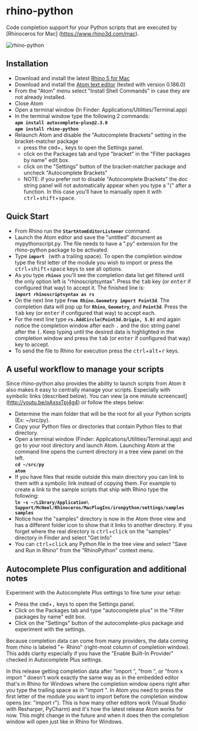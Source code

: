 # rhino-python

Code completion support for your Python scripts that are executed by [Rhinoceros for Mac] (https://www.rhino3d.com/mac).

![rhino-python](https://raw.githubusercontent.com/mcneel/rhino-python/master/docs/main.gif)  

## Installation

  - Download and install the latest [Rhino 5 for Mac][2]
  - Download and install the [Atom text editor][1] (tested with version 0.186.0)
  - From the "Atom" menu select "Install Shell Commands" in case they are not already installed.
  - Close Atom
  - Open a terminal window (In Finder: Applications/Utilities/Terminal.app)
  - In the terminal window type the following 2 commands:  
    **```apm install autocomplete-plus@2.3.0```**  
    **```apm install rhino-python```**
  - Relaunch Atom and disable the "Autocomplete Brackets" setting in the bracket-matcher package
    - press the <kbd>cmd</kbd>+<kbd>,</kbd> keys to open the Settings panel.
    - click on the Packages tab and type "bracket" in the "Filter packages by name" edit box.
    - click on the "Settings" button of the bracket-matcher package and uncheck "Autocomplete Brackets"
    - NOTE: if you prefer not to disable "Autocomplete Brackets" the doc string panel will not automatically appear when you type a "(" after a function.  In this case you'll have to manually open it with <kbd>ctrl</kbd>+<kbd>shift</kbd>+<kbd>space</kbd>.

## Quick Start

  - From Rhino run the **```StartAtomEditorListener```** command.
  - Launch the Atom editor and save the "untitled" document as mypythonscript.py.  The file needs to have a ".py" extension for the rhino-python package to be activated.
  - Type **```import ```** (with a trailing space).  To open the completion window type the first letter of the module you wish to import or press the <kbd>ctrl</kbd>+<kbd>shift</kbd>+<kbd>space</kbd> keys to see all options.
  - As you type **```rhinos```** you'll see the completion data list get filtered until the only option left is "rhinoscriptsyntax".  Press the <kbd>tab</kbd> key (or <kbd>enter</kbd> if configured that way) to accept it.  The finished line is:  
  **```import rhinoscriptsyntax as rs```**
  - On the next line type **```from Rhino.Geometry import Point3d```**.  The completion data will pop up for **```Rhino```**, **```Geometry```**, and **```Point3d```**.  Press the <kbd>tab</kbd> key (or <kbd>enter</kbd> if configured that way) to accept each.
  - For the next line type **```rs.AddCircle(Point3d.Origin, 5.0)```** and again notice the completion window after each <kbd>.</kbd> and the doc string panel after the <kbd>(</kbd>. Keep typing until the desired data is highlighted in the completion window and press the <kbd>tab</kbd> (or <kbd>enter</kbd> if configured that way) key to accept.
  - To send the file to Rhino for execution press the <kbd>ctrl</kbd>+<kbd>alt</kbd>+<kbd>r</kbd> keys.

## A useful workflow to manage your scripts

Since rhino-python also provides the ability to launch scripts from Atom it also makes it easy to centrally manage your scripts.  Especially with symbolic links (described below).  You can view [a one minute screencast] (http://youtu.be/pAxssTpj4g4) or follow the steps below:

  - Determine the main folder that will be the root for all your Python scripts (Ex: ~/src/py).
  - Copy your Python files or directories that contain Python files to that directory.  
  - Open a terminal window (Finder: Applications/Utilities/Terminal.app) and go to your root directory and launch Atom.  Launching Atom at the command line opens the current directory in a tree view panel on the left.  
  **```cd ~/src/py```**  
  **```atom```**  
  - If you have files that reside outside this main directory you can link to them with a symbolic link instead of copying them.  For example to create a link to the sample scripts that ship with Rhino type the following:  
  **```ln -s ~/Library/Application\ Support/McNeel/Rhinoceros/MacPlugIns/ironpython/settings/samples samples```**  
  - Notice how the "samples" directory is now in the Atom three view and has a different folder icon to show that it links to another directory.  If you forget where the real directory is <kbd>ctrl</kbd>+<kbd>click</kbd> on the "samples" directory in Finder and select "Get Info"
  - You can <kbd>ctrl</kbd>+<kbd>click</kbd> any Python file in the tree view and select "Save and Run in Rhino" from the "RhinoPython" context menu.

## Autocomplete Plus configuration and additional notes

Experiment with the Autocomplete Plus settings to fine tune your setup:  

  - Press the <kbd>cmd</kbd>+<kbd>,</kbd> keys to open the Settings panel.
  - Click on the Packages tab and type "autocomplete plus" in the "Filter packages by name" edit box.
  - Click on the "Settings" button of the autocomplete-plus package and experiment with the settings.

Because completion data can come from many providers, the data coming from rhino is labeled "<- Rhino" (right-most column of completion window).  This adds clarity especially if you have the "Enable Built-In Provider" checked in Autocomplete Plus settings.  

In this release getting completion data after "import ", "from ", or "from x import " doesn't work exactly
the same way as in the embedded editor that's in Rhino for Windows where the completion window opens right after you type the trailing space as in "import ".  In Atom you need to press the first letter of the module you want to import before the completion window opens (ex: "import r").  This is how many other editors work (Visual Studio with Resharper, PyCharm) and it's how the latest release Atom works for now.  This might change in the future and when it does then the completion window will open just like in Rhino for Windows.


  [1]: https://atom.io
  [2]: http://https://www.rhino3d.com/download/rhino-for-mac/5.0/wip
